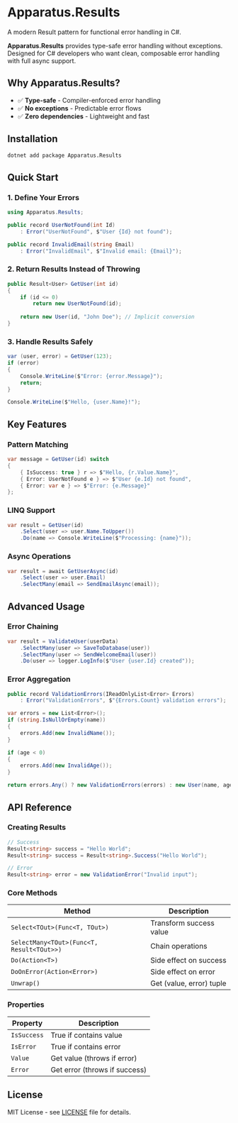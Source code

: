 # Apparatus.Results

A modern Result<T> pattern for functional error handling in C#.

**Apparatus.Results** provides type-safe error handling without exceptions. Designed for C# developers who want clean, composable error handling with full async support.

## Why Apparatus.Results?

- ✅ **Type-safe** - Compiler-enforced error handling
- ✅ **No exceptions** - Predictable error flows  
- ✅ **Zero dependencies** - Lightweight and fast

## Installation

```bash
dotnet add package Apparatus.Results
```

## Quick Start

### 1. Define Your Errors

```csharp
using Apparatus.Results;

public record UserNotFound(int Id) 
    : Error("UserNotFound", $"User {Id} not found");

public record InvalidEmail(string Email) 
    : Error("InvalidEmail", $"Invalid email: {Email}");
```

### 2. Return Results Instead of Throwing

```csharp
public Result<User> GetUser(int id)
{
    if (id <= 0) 
        return new UserNotFound(id);
    
    return new User(id, "John Doe"); // Implicit conversion
}
```

### 3. Handle Results Safely

```csharp
var (user, error) = GetUser(123);
if (error)
{
    Console.WriteLine($"Error: {error.Message}");
    return;
}

Console.WriteLine($"Hello, {user.Name}!");
```

## Key Features

### Pattern Matching

```csharp
var message = GetUser(id) switch
{
    { IsSuccess: true } r => $"Hello, {r.Value.Name}",
    { Error: UserNotFound e } => $"User {e.Id} not found",
    { Error: var e } => $"Error: {e.Message}"
};
```

### LINQ Support

```csharp
var result = GetUser(id)
    .Select(user => user.Name.ToUpper())
    .Do(name => Console.WriteLine($"Processing: {name}"));
```

### Async Operations

```csharp
var result = await GetUserAsync(id)
    .Select(user => user.Email)
    .SelectMany(email => SendEmailAsync(email));
```

## Advanced Usage

### Error Chaining

```csharp
var result = ValidateUser(userData)
    .SelectMany(user => SaveToDatabase(user))
    .SelectMany(user => SendWelcomeEmail(user))
    .Do(user => logger.LogInfo($"User {user.Id} created"));
```

### Error Aggregation

```csharp
public record ValidationErrors(IReadOnlyList<Error> Errors) 
    : Error("ValidationErrors", $"{Errors.Count} validation errors");

var errors = new List<Error>();
if (string.IsNullOrEmpty(name)) 
{
    errors.Add(new InvalidName());
}

if (age < 0) 
{
    errors.Add(new InvalidAge());
}

return errors.Any() ? new ValidationErrors(errors) : new User(name, age);
```

## API Reference

### Creating Results

```csharp
// Success
Result<string> success = "Hello World";
Result<string> success = Result<string>.Success("Hello World");

// Error  
Result<string> error = new ValidationError("Invalid input");
```

### Core Methods

| Method | Description |
|--------|-------------|
| `Select<TOut>(Func<T, TOut>)` | Transform success value |
| `SelectMany<TOut>(Func<T, Result<TOut>>)` | Chain operations |
| `Do(Action<T>)` | Side effect on success |
| `DoOnError(Action<Error>)` | Side effect on error |
| `Unwrap()` | Get (value, error) tuple |

### Properties

| Property | Description |
|----------|-------------|
| `IsSuccess` | True if contains value |
| `IsError` | True if contains error |
| `Value` | Get value (throws if error) |
| `Error` | Get error (throws if success) |

## License

MIT License - see [LICENSE](LICENSE) file for details.